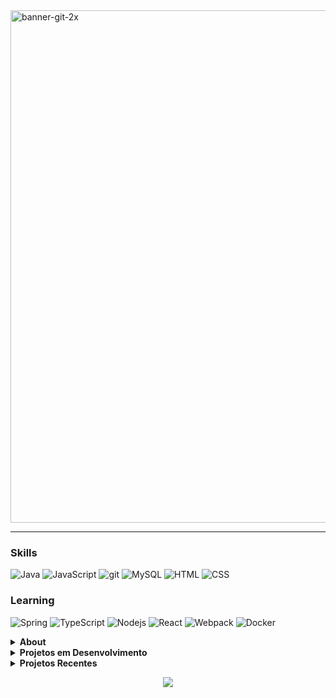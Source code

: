 <img width="820" alt="banner-git-2x" src="https://user-images.githubusercontent.com/58276960/102403559-3679ef00-3fc5-11eb-8714-b434bc41dd43.png">

------------
### Skills
<img alt="Java" src="https://img.shields.io/badge/-Java-orange?style=flat-square&logo=Java&logoColor=white" /> <img alt="JavaScript" src="https://img.shields.io/badge/-JavaScript-yellow?style=flat-square&logo=javascript&logoColor=white" /> <img alt="git" src="https://img.shields.io/badge/-Git-F05032?style=flat-square&logo=git&logoColor=white" /> <img alt="MySQL" src="https://img.shields.io/badge/-MySQL-blue?style=flat-square&logo=mysql&logoColor=white" /> <img alt="HTML" src="https://img.shields.io/badge/-HTML5-orange?style=flat-square&logo=html5&logoColor=white" /> <img alt="CSS" src="https://img.shields.io/badge/-CSS-blue?style=flat-square&logo=css3&logoColor=white" />

### Learning
 <img alt="Spring" src="https://img.shields.io/badge/-Spring-brightgreen?style=flat-square&logo=Spring&logoColor=white" /> <img alt="TypeScript" src="https://img.shields.io/badge/-TypeScript-007ACC?style=flat-square&logo=typescript&logoColor=white" /> <img alt="Nodejs" src="https://img.shields.io/badge/-Nodejs-43853d?style=flat-square&logo=Node.js&logoColor=white" /> <img alt="React" src="https://img.shields.io/badge/-React-45b8d8?style=flat-square&logo=react&logoColor=white" />  <img alt="Webpack" src="https://img.shields.io/badge/-Webpack-8DD6F9?style=flat-square&logo=webpack&logoColor=white" /> <img alt="Docker" src="https://img.shields.io/badge/-Docker-46a2f1?style=flat-square&logo=docker&logoColor=white" />
<details>
<summary><strong>About</strong></summary>
Olá! Atualmente estou estudando tecnologias de Web Development e praticando com projetos em Java, Spring Framework, JavaScript, NodeJs, estruturas de dados e arquiteturas de serviços. Busco uma oportunidade profissional. Sempre coloco a criatividade para resolver os problemas.
</details>
<details>
<summary><strong>Projetos em Desenvolvimento</strong></summary>
 <li>Ecommerce Completo</li>
 <li>Consumo e desenvolvimento de APIs REST</li>
 <li>Programação de componentes UI</li>
</details>
<details>
<summary><strong>Projetos Recentes</strong></summary>
 <li><a href="https://github.com/ASCDevs/SortingPerformance">Performance de Ordenação</a></li>
 <li><a href="https://github.com/ASCDevs/Pizzaria-MVC">Conceito de MVC</a></li>
 <li><a href="https://github.com/ASCDevs/Interface-Chat">Chat Application via Socket</a></li>
</details>
<p align="center">
<img src="https://github-readme-stats.vercel.app/api/top-langs/?username=ascdevs&hide=html&layout=compact&theme=dracula" />
</p>
